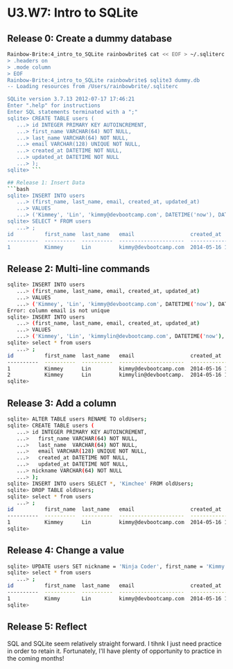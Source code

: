 # U3.W7: Intro to SQLite

## Release 0: Create a dummy database

```bash
Rainbow-Brite:4_intro_to_SQLite rainbowbrite$ cat << EOF > ~/.sqliterc
> .headers on
> .mode column
> EOF
Rainbow-Brite:4_intro_to_SQLite rainbowbrite$ sqlite3 dummy.db
-- Loading resources from /Users/rainbowbrite/.sqliterc

SQLite version 3.7.13 2012-07-17 17:46:21
Enter ".help" for instructions
Enter SQL statements terminated with a ";"
sqlite> CREATE TABLE users (
   ...> id INTEGER PRIMARY KEY AUTOINCREMENT,
   ...> first_name VARCHAR(64) NOT NULL,
   ...> last_name VARCHAR(64) NOT NULL,
   ...> email VARCHAR(128) UNIQUE NOT NULL,
   ...> created_at DATETIME NOT NULL,
   ...> updated_at DATETIME NOT NULL
   ...> );
sqlite> ```

## Release 1: Insert Data
```bash
sqlite> INSERT INTO users
   ...> (first_name, last_name, email, created_at, updated_at)
   ...> VALUES
   ...> ('Kimmey', 'Lin', 'kimmy@devbootcamp.com', DATETIME('now'), DATETIME('now'));
sqlite> SELECT * FROM users
   ...> ;
id          first_name  last_name   email                  created_at           updated_at
----------  ----------  ----------  ---------------------  -------------------  -------------------
1           Kimmey      Lin         kimmy@devbootcamp.com  2014-05-16 15:04:52  2014-05-16 15:04:52

```

## Release 2: Multi-line commands
```bash
sqlite> INSERT INTO users
   ...> (first_name, last_name, email, created_at, updated_at)
   ...> VALUES
   ...> ('Kimmey', 'Lin', 'kimmy@devbootcamp.com', DATETIME('now'), DATETIME('now'));
Error: column email is not unique
sqlite> INSERT INTO users
   ...> (first_name, last_name, email, created_at, updated_at)
   ...> VALUES
   ...> ('Kimmey', 'Lin', 'kimmylin@devbootcamp.com', DATETIME('now'), DATETIME('now'));
sqlite> select * from users
   ...> ;
id          first_name  last_name   email                  created_at           updated_at
----------  ----------  ----------  ---------------------  -------------------  -------------------
1           Kimmey      Lin         kimmy@devbootcamp.com  2014-05-16 15:04:52  2014-05-16 15:04:52
2           Kimmey      Lin         kimmylin@devbootcamp.  2014-05-16 15:07:01  2014-05-16 15:07:01
sqlite>
```
## Release 3: Add a column
```bash
sqlite> ALTER TABLE users RENAME TO oldUsers;
sqlite> CREATE TABLE users (
   ...> id INTEGER PRIMARY KEY AUTOINCREMENT,
   ...>   first_name VARCHAR(64) NOT NULL,
   ...>   last_name  VARCHAR(64) NOT NULL,
   ...>   email VARCHAR(128) UNIQUE NOT NULL,
   ...>   created_at DATETIME NOT NULL,
   ...>   updated_at DATETIME NOT NULL,
   ...> nickname VARCHAR(64) NOT NULL
   ...> );
sqlite> INSERT INTO users SELECT *, 'Kimchee' FROM oldUsers;
sqlite> DROP TABLE oldUsers;
sqlite> select * from users
   ...> ;
id          first_name  last_name   email                  created_at           updated_at           nickname  
----------  ----------  ----------  ---------------------  -------------------  -------------------  ----------
1           Kimmey      Lin         kimmy@devbootcamp.com  2014-05-16 15:29:00  2014-05-16 15:29:00  Kimchee
sqlite>
```
## Release 4: Change a value
```bash
sqlite> UPDATE users SET nickname = 'Ninja Coder', first_name = 'Kimmy' WHERE email = 'kimmy@devbootcamp.com';
sqlite> select * from users
   ...> ;
id          first_name  last_name   email                  created_at           updated_at           nickname
----------  ----------  ----------  ---------------------  -------------------  -------------------  -----------
1           Kimmy       Lin         kimmy@devbootcamp.com  2014-05-16 15:29:00  2014-05-16 15:29:00  Ninja Coder
sqlite>
```
## Release 5: Reflect
SQL and SQLite seem relatively straight forward. I tihnk I just need practice in order to retain it.
Fortunately, I'll have plenty of opportunity to practice in the coming months!
